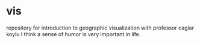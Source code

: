 # vis
repository for introduction to geographic visualization with professor caglar koylu
I think a sense of humor is very important in life.
